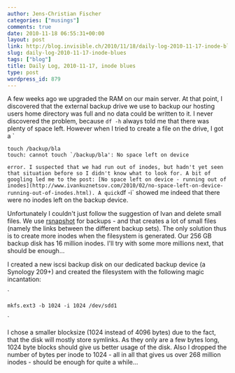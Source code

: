 ```yaml
---
author: Jens-Christian Fischer
categories: ["musings"]
comments: true
date: 2010-11-18 06:55:31+00:00
layout: post
link: http://blog.invisible.ch/2010/11/18/daily-log-2010-11-17-inode-blues/
slug: daily-log-2010-11-17-inode-blues
tags: ["blog"]
title: Daily Log, 2010-11-17, inode blues
type: post
wordpress_id: 879
---
```


A few weeks ago we upgraded the RAM on our main server. At that point, I discovered that the external backup drive we use to backup our hosting users home directory was full and no data could be written to it. I never discovered the problem, because `df -h` always told me that there was plenty of space left. However when I tried to create a file on the drive, I got a 
`
    
    
    touch /backup/bla
    touch: cannot touch `/backup/bla': No space left on device
    

`
error.
I suspected that we had run out of inodes, but hadn't yet seen that situation before so I didn't know what to look for. A bit of googling led me to the post: [No space left on device - running out of inodes](http://www.ivankuznetsov.com/2010/02/no-space-left-on-device-running-out-of-inodes.html). A quick `df -i` showed me indeed that there were no inodes left on the backup device.

Unfortunately I couldn't just follow the suggestion of Ivan and delete small files. We use [rsnapshot](http://rsnapshot.org/) for backups  - and that creates a lot of small files (namely the links between the different backup sets). The only solution thus is to create more inodes when the filesystem is generated. Our 256 GB backup disk has 16 million inodes. I'll try with some more millions next, that should be enough...

I created a new iscsi backup disk on our dedicated backup device (a Synology 209+) and created the filesystem with the following magic incantation:

`
    
    
    mkfs.ext3 -b 1024 -i 1024 /dev/sdd1
    

`

I chose a smaller blocksize (1024 instead of 4096 bytes) due to the fact, that the disk will mostly store symlinks. As they only are a few bytes long, 1024 byte blocks should give us better usage of the disk. Also I dropped the number of bytes per inode to 1024 - all in all that gives us over 268 million inodes - should be enough for quite a while...

